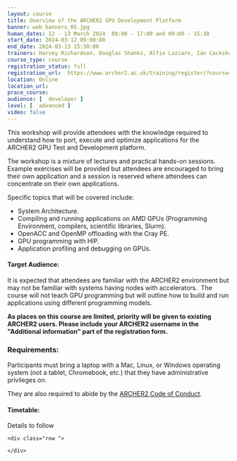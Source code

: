 ```yaml
---
layout: course
title: Overview of the ARCHER2 GPU Development Platform
banner: web_banners_05.jpg 
human_dates: 12 - 13 March 2024  09:00 - 17:00 and 09:00 - 15:30
start_date: 2024-03-12 09:00:00
end_date: 2024-03-13 15:30:00
trainers: Harvey Richardson, Douglas Shanks, Alfio Lazzaro, Ian Cockshott (all HPE)
course_type: course
registration_status: full
registration_url:  https://www.archer2.ac.uk/training/register/?course=240312-hpe-gpu
location: Online
location_url:
prace_course: 
audience: [  developer ]
level: [  advanced ]
video: false
---
```


This workshop will provide attendees with the knowledge required to understand how to port, execute and optimize applications for the ARCHER2 GPU Test and Development platform.

The workshop is a mixture of lectures and practical hands-on sessions. Example exercises will be provided but attendees are encouraged to bring their own application and a session is reserved where attendees can concentrate on their own applications.

Specific topics that will be covered include:

- System Architecture.
- Compiling and running applications on AMD GPUs (Programming Environment, compilers, scientific libraries, Slurm).
- OpenACC and OpenMP offloading with the Cray PE.
- GPU programming with HIP.
- Application profiling and debugging on GPUs.

#### Target Audience:

It is expected that attendees are familiar with the ARCHER2 environment but may not be familiar with systems having nodes with accelerators.  The course will not teach GPU programming but will outline how to build and run applications using different programming models.

**As places on this course are limited, priority will be given to existing ARCHER2 users.  Please include your ARCHER2 username in the "Additional information" part of the registration form.**


### Requirements:

Participants must bring a laptop with a Mac, Linux, or Windows operating system (not a tablet, Chromebook, etc.) that they have administrative privileges on.

They are also required to abide by the [ARCHER2  Code of Conduct](../../../about/policies/code-of-conduct.html). 


#### Timetable:

Details to follow

<section id="service">

<!-- 

<h2><a name="materials">Course materials</a></h2>
 -->


    <div class="row ">	

<!-- 		
      <div class="col-xs-6 col-sm-4">
        <a class="ar2_linkbox ar2_linkbox-green" 
          href="   ">
          <strong>Course materials</strong>         
        </a>
      </div>
 -->

<!--  
      <div class="col-xs-6 col-sm-4">
        <a class="ar2_linkbox ar2_linkbox-teal" 
          href="https://pad.archer2.ac.uk/p/240312-hpe-gpu">
          <strong>Course Chat</strong>       
        </a>
      </div>
		
 -->
 	</div>
		
		
					


<!-- 		
<h2><a name="videos">Videos</a></h2>

<h3>Session 1</h3>

<div>
	<iframe title="Video" width="560" height="315" src="https://www.youtube.com/embed/xxxxxxxxxxx" frameborder="0" allow="accelerometer; autoplay; encrypted-media; gyroscope; picture-in-picture" allowfullscreen></iframe>
</div>

 -->





<!-- 
<h2><a name="feedback">Feedback</a></h2>


    <div class="row ">	

      <div class="col-xs-6 col-sm-4">
        <a class="ar2_linkbox ar2_linkbox-teal" 

           href="../../feedback/?course=240312-hpe-gpu" 

		>
          <strong>Feedback</strong><br/>
          Please let us know what was great about this course and anything we can improve
        </a>
      </div>
    </div>
		
 -->		

 
</section>


